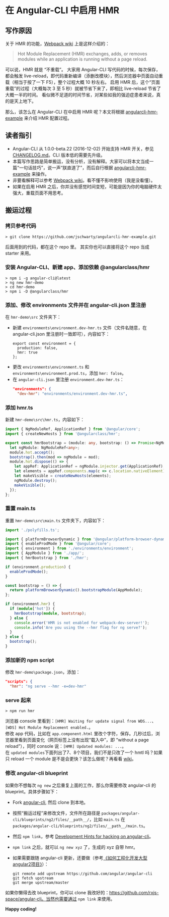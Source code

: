 # 在 Angular-CLI 中启用 HMR

## 写作原因
关于 HMR 的功能，[Webpack wiki][] 上是这样介绍的：
> Hot Module Replacement (HMR) exchanges, adds, or removes modules while an application is running without a page reload.

可以说，HMR 就是 “不重载”。
大家用 Angular-CLI 写代码的时候，每次保存，都会触发 live-reload，即代码重新编译（添删改模块），然后浏览器中页面自动重载（相当于按了一下 F5），整个过程大概 10 秒左右。
启用 HMR 后，这个“页面重载”的过程（大概每次 3 至 5 秒）就被节省下来了，即相比 live-reload 节省了大概一半的时间。
看似微不足道的时间节省，对某些如我的强迫症患者来说，真的是天上地下。

那么，该怎么在 Angular-CLI 在中启用 HMR 呢？本文将根据 [angularcli-hmr-example][] 来介绍 HMR 配置过程。

## 读者指引
- Angular-CLI 从 1.0.0-beta.22 (2016-12-02) 开始支持 HMR 开关，参见 [CHANGELOG.md](https://github.com/angular/angular-cli/blob/master/CHANGELOG.md)。CLI 版本低的需要先升级。
- 本篇写作思路是简单搬运，没有分析，没有解释。大家可以将本文当成一篇“一句话技巧”，说一声“朕直道了”，而后自行根据 [angularcli-hmr-example][] 来操作。
- 非要看解释可以参考 [Webpack wiki][]。看不懂不影响使用（我是没看懂）。
- 如果在启用 HMR 之后，你并没有感觉时间变短，可能是因为你的电脑硬件太强大，重载页面不用思考。

## 搬运过程

### 拷贝参考代码
```
> git clone https://github.com/jschwarty/angularcli-hmr-example.git
```
后面用到的代码，都在这个 repo 里。
其实你也可以直接将这个 repo 当成 starter 来用。

### 安装 Angular-CLI、新建 app、添加依赖 @angularclass/hmr
```
> npm i -g angular-cli@latest
> ng new hmr-demo
> cd hmr-demo
> npm i -D @angularclass/hmr
```

### 添加、修改 environments 文件并在 angular-cli.json 里注册
在 `hmr-demo\src` 文件夹下：
- 新建 `environments\environment.dev-hmr.ts` 文件（文件名随意，在 angular-cli.json 里注册时一致即可），内容如下：
  ```
  export const environment = {
    production: false,
    hmr: true
  };
  ```
- 更改 `environments\environment.ts` 和  `environments\environment.prod.ts`，添加 `hmr: false`。
- 在 `angular-cli.json` 里注册 `environment.dev-hmr.ts`：
  ```json
  "environments": {
    "dev-hmr": "environments/environment.dev-hmr.ts",
  ```

### 添加 hmr.ts
新建 `hmr-demo\src\hmr.ts`，内容如下： 

```ts
import { NgModuleRef, ApplicationRef } from '@angular/core';
import { createNewHosts } from '@angularclass/hmr';

export const hmrBootstrap = (module: any, bootstrap: () => Promise<NgModuleRef<any>>) => {
  let ngModule: NgModuleRef<any>;
  module.hot.accept();
  bootstrap().then(mod => ngModule = mod);
  module.hot.dispose(() => {
    let appRef: ApplicationRef = ngModule.injector.get(ApplicationRef);
    let elements = appRef.components.map(c => c.location.nativeElement);
    let makeVisible = createNewHosts(elements);
    ngModule.destroy();
    makeVisible();
  });
};
```

### 重置 main.ts
重置 `hmr-demo\src\main.ts` 文件夹下，内容如下：

```ts
import './polyfills.ts';

import { platformBrowserDynamic } from '@angular/platform-browser-dynamic';
import { enableProdMode } from '@angular/core';
import { environment } from './environments/environment';
import { AppModule } from './app/';
import { hmrBootstrap } from './hmr';

if (environment.production) {
  enableProdMode();
}

const bootstrap = () => {
  return platformBrowserDynamic().bootstrapModule(AppModule);
};

if (environment.hmr) {
  if (module['hot']) {
    hmrBootstrap(module, bootstrap);
  } else {
    console.error('HMR is not enabled for webpack-dev-server!');
    console.info('Are you using the --hmr flag for ng serve?');
  }
} else {
  bootstrap();
}
```

### 添加新的 npm script
修改 `hmr-demo\package.json`，添加：  

```json
"scripts": {
  "hmr": "ng serve --hmr -e=dev-hmr"
```

### serve 起来
```
> npm run hmr
```
浏览器 console 里看到：`[HMR] Waiting for update signal from WDS...`、`[WDS] Hot Module Replacement enabled.`。   
修改 app 代码，比如在 `app.component.html` 里改个字符，保存。几秒过后，浏览器里看到页面变化（网页标签上没有出现“载入中”，即 “without a page reload”），同时 console 说：`[HMR] Updated modules: ...`。  
在 `updated modules`下面列出了7、8个项目，我们不是只改了一个 hmtl 吗？如果只 reload 一个 module 是不是会更快？该怎么做呢？再看看 [wiki][Webpack wiki]。  

### 修改 angular-cli blueprint
如果你不想每次 `ng new` 之后重复上面的工作，那么你需要修改 angular-cli 的 blueprint。具体步骤如下：  
- Fork [angular-cli](https://github.com/angular/angular-cli), 然后 clone 到本地。
- 按照“搬运过程”来修改文件，文件所在路径是 `packages/angular-cli/blueprints/ng2/files/__path__/`，比如 `main.ts` 在 `packages/angular-cli/blueprints/ng2/files/__path__/main.ts`。
- 然后 `npm link`，参考 [Development Hints for hacking on angular-cli](https://github.com/angular/angular-cli#development-hints-for-hacking-on-angular-cli)。
- `npm link` 之后，就可以 `ng new xyz` 了，生成的 xyz 自带 hmr。
- 如果需要跟随 angular-cli 更新，还要做（参考[《如何工程化开发大型angular2项目》](https://wx.angular.cn/library/article/%E5%A6%82%E4%BD%95%E5%B7%A5%E7%A8%8B%E5%8C%96%E5%BC%80%E5%8F%91%E5%A4%A7%E5%9E%8Bangular2%E9%A1%B9%E7%9B%AE)）：  

  ```
  git remote add upstream https://github.com/angular/angular-cli
  git fetch upstream
  git merge upstream/master
  ```

如果你懒得去改 blueprint，你可以 clone 我改好的：https://github.com/rxjs-space/angular-cli。当然也需要通过 `npm link` 来使用。


**Happy coding!**


[Webpack wiki]: https://github.com/webpack/docs/wiki/hot-module-replacement-with-webpack
[angularcli-hmr-example]: https://github.com/jschwarty/angularcli-hmr-example
